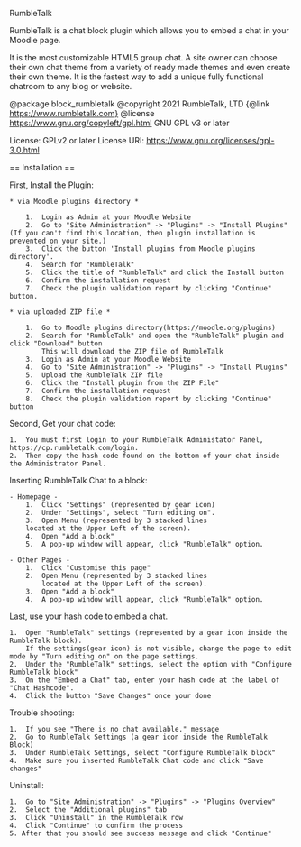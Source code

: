 RumbleTalk

RumbleTalk is a chat block plugin which allows you to embed a chat in your Moodle page. 

It is the most customizable HTML5 group chat. A site owner can choose their own chat theme from a variety of ready made themes and even create their own theme. It is the fastest way to add a unique fully functional chatroom to any blog or website.

@package    block_rumbletalk
@copyright  2021 RumbleTalk, LTD {@link https://www.rumbletalk.com}
@license    https://www.gnu.org/copyleft/gpl.html GNU GPL v3 or later

License: GPLv2 or later
License URI: https://www.gnu.org/licenses/gpl-3.0.html

== Installation ==

First, Install the Plugin:

    * via Moodle plugins directory *

        1.  Login as Admin at your Moodle Website
        2.  Go to "Site Administration" -> "Plugins" -> "Install Plugins" (If you can't find this location, then plugin installation is prevented on your site.)
        3.  Click the button 'Install plugins from Moodle plugins directory'.
        4.  Search for "RumbleTalk"
        5.  Click the title of "RumbleTalk" and click the Install button
        6.  Confirm the installation request
        7.  Check the plugin validation report by clicking "Continue" button.

    * via uploaded ZIP file *

        1.  Go to Moodle plugins directory(https://moodle.org/plugins)
        2.  Search for "RumbleTalk" and open the "RumbleTalk" plugin and click "Download" button
            This will download the ZIP file of RumbleTalk
        3.  Login as Admin at your Moodle Website
        4.  Go to "Site Administration" -> "Plugins" -> "Install Plugins" 
        5.  Upload the RumbleTalk ZIP file
        6.  Click the "Install plugin from the ZIP File"
        7.  Confirm the installation request
        8.  Check the plugin validation report by clicking "Continue" button

Second, Get your chat code:

    1.  You must first login to your RumbleTalk Administator Panel,
    https://cp.rumbletalk.com/login.
    2.  Then copy the hash code found on the bottom of your chat inside the Administrator Panel.


Inserting RumbleTalk Chat to a block:

    - Homepage -
        1.  Click "Settings" (represented by gear icon)
        2.  Under "Settings", select "Turn editing on".
        3.  Open Menu (represented by 3 stacked lines 
        located at the Upper Left of the screen).
        4.  Open "Add a block"
        5.  A pop-up window will appear, click "RumbleTalk" option.

    - Other Pages -
        1.  Click "Customise this page"
        2.  Open Menu (represented by 3 stacked lines 
            located at the Upper Left of the screen).
        3.  Open "Add a block"
        4.  A pop-up window will appear, click "RumbleTalk" option.

Last, use your hash code to embed a chat.

    1.  Open "RumbleTalk" settings (represented by a gear icon inside the RumbleTalk block).
        If the settings(gear icon) is not visible, change the page to edit mode by "Turn editing on" on the page settings.
    2.  Under the "RumbleTalk" settings, select the option with "Configure RumbleTalk block"
    3.  On the "Embed a Chat" tab, enter your hash code at the label of "Chat Hashcode".
    4.  Click the button "Save Changes" once your done 

Trouble shooting:

    1.  If you see "There is no chat available." message
    2.  Go to RumbleTalk Settings (a gear icon inside the RumbleTalk Block)
    3.  Under RumbleTalk Settings, select "Configure RumbleTalk block"
    4.  Make sure you inserted RumbleTalk Chat code and click "Save changes"


Uninstall:

    1.  Go to "Site Administration" -> "Plugins" -> "Plugins Overview"
    2.  Select the "Additional plugins" tab
    3.  Click "Uninstall" in the RumbleTalk row
    4.  Click "Continue" to confirm the process
    5. After that you should see success message and click "Continue"
